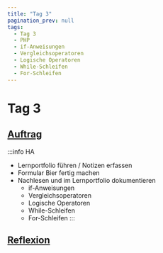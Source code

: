 ```yaml
---
title: "Tag 3"
pagination_prev: null
tags:
  - Tag 3
  - PHP
  - if-Anweisungen
  - Vergleichsoperatoren
  - Logische Operatoren
  - While-Schleifen
  - For-Schleifen
---
```


# Tag 3

## [Auftrag](./auftrag.md)

:::info HA
- Lernportfolio führen / Notizen erfassen
- Formular Bier fertig machen
- Nachlesen und im Lernportfolio dokumentieren
  - if-Anweisungen
  - Vergleichsoperatoren
  - Logische Operatoren
  - While-Schleifen
  - For-Schleifen
:::

## [Reflexion](./reflexion.md)